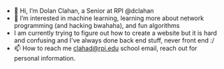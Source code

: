 - 👋 Hi, I’m Dolan Clahan, a Senior at RPI @dclahan
- 👀 I’m interested in machine learning, learning more about network programming (and hacking bwahaha), and fun algorithms
- I am currently trying to figure out how to create a website but it is hard and confusing and I've always done back end stuff, never front end :/
- 📫 How to reach me clahad@rpi.edu school email, reach out for personal information.

<!---
dclahan/dclahan is a ✨ special ✨ repository because its `README.md` (this file) appears on your GitHub profile.
You can click the Preview link to take a look at your changes.
--->
